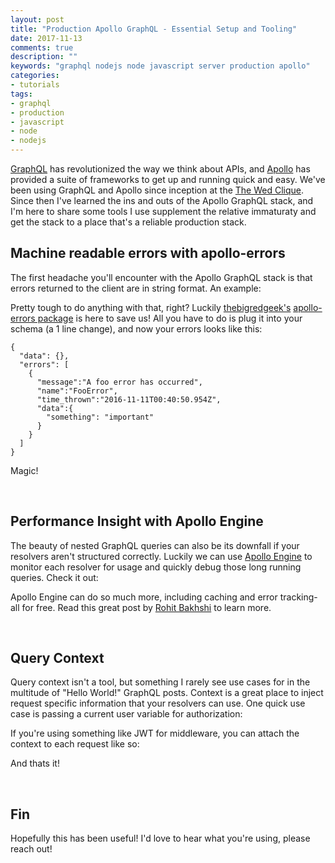 ```yaml
---
layout: post
title: "Production Apollo GraphQL - Essential Setup and Tooling"
date: 2017-11-13
comments: true
description: ""
keywords: "graphql nodejs node javascript server production apollo"
categories:
- tutorials
tags:
- graphql
- production
- javascript
- node
- nodejs
---
```


[GraphQL](http://graphql.org/) has revolutionized the way we think about APIs, and [Apollo](https://github.com/apollographql) has provided a suite of frameworks to get up and running quick and easy. We've been using GraphQL and Apollo since inception at the [The Wed Clique](https://www.thewedclique.com/). Since then I've learned the ins and outs of the Apollo GraphQL stack, and I'm here to share some tools I use supplement the relative immaturaty and get the stack to a place that's a reliable production stack.

## Machine readable errors with apollo-errors

The first headache you'll encounter with the Apollo GraphQL stack is that errors returned to the client are in string format. An example:

[](https://gist.githubusercontent.com/JMensch/2ea1eec9a3011d7f343f4271eab9e67c/raw/6fe76b3daaadef643eefb6f84189ca4d94bb5624/apollo-error.png)

Pretty tough to do anything with that, right? Luckily [thebigredgeek's](https://github.com/thebigredgeek) [apollo-errors package](https://github.com/thebigredgeek/apollo-errors) is here to save us! All you have to do is plug it into your schema (a 1 line change), and now your errors looks like this:

```
{
  "data": {},
  "errors": [
    {
      "message":"A foo error has occurred",
      "name":"FooError",
      "time_thrown":"2016-11-11T00:40:50.954Z",
      "data":{
        "something": "important"
      }
    }
  ]
}
```

Magic!

<br/>

## Performance Insight with Apollo Engine

The beauty of nested GraphQL queries can also be its downfall if your resolvers aren't structured correctly. Luckily we can use [Apollo Engine](https://engine.apollographql.com/) to monitor each resolver for usage and quickly debug those long running queries. Check it out:

[](https://gist.githubusercontent.com/JMensch/2ea1eec9a3011d7f343f4271eab9e67c/raw/e96d538db469435b46ffa454969b87b595248c8d/apollo-engine.png)

Apollo Engine can do so much more, including caching and error tracking- all for free. Read this great post by [Rohit Bakhshi](https://dev-blog.apollodata.com/introducing-apollo-engine-insights-error-reporting-and-caching-for-graphql-6a55147f63fc) to learn more.

<br/>

## Query Context

Query context isn't a tool, but something I rarely see use cases for in the multitude of "Hello World!" GraphQL posts. Context is a great place to inject request specific information that your resolvers can use. One quick use case is passing a current user variable for authorization:

<script src="https://gist.github.com/JMensch/47b5d0116dee685366bf64ec969a46fe.js"></script>

If you're using something like JWT for middleware, you can attach the context to each request like so:

<script src="https://gist.github.com/JMensch/e26a43121180ab91b615364541147227.js"></script>

And thats it!

<br/>

## Fin

Hopefully this has been useful! I'd love to hear what you're using, please reach out!
